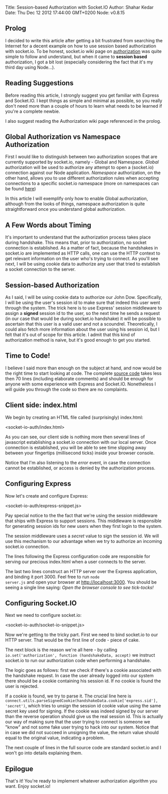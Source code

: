 Title: Session-based Authorization with Socket.IO
Author: Shahar Kedar
Date: Thu Dec 12 2012 17:44:00 GMT+0200
Node: v0.8.15

## Prolog

I decided to write this article after getting a bit frustrated from searching the Internet for a decent example on how to use session based authorization with socket.io. To be honest, socket.io wiki page on [authorization](https://github.com/LearnBoost/socket.io/wiki/Authorizing) was quite simple to follow and understand, but when it came to **session based** authorization, I got a bit lost (especially considering the fact that it's my third day using Node...). 

## Reading Suggestions

Before reading this article, I strongly suggest you get familiar with Express and Socket.IO. I kept things as simple and minimal as possible, so you really don't need more than a couple of hours to learn what needs to be learned if you're a complete newbie.

I also suggest reading the Authorization wiki page referenced in the prolog.


## Global Authorization vs Namespace Authorization

First I would like to distinguish between two authorization scopes that are currently supported by socket.io, namely - Global and Namespace. *Global* authorization will be used to authorize any attempt to open a (socket.io) connection against our Node application. *Namespace* authorization, on the other hand, allows you to use different authorization rules when accepting connections to a specific socket.io namespace (more on namespaces can be found [here](http://socket.io/#how-to-use))

In this article I will exemplify only how to enable Global authorization, although from the looks of things, namespace authorization is quite straightforward once you understand global authorization.

## A Few Words about Timing

It's important to understand that the authorization process takes place during handshake. This means that, prior to authorization, no socket connection is established. As a matter of fact, because the handshakes in socket.io are implemented as HTTP calls, one can use the HTTP context to get relevant information on the user who's trying to connect. As you'll see next, I will be using cookie data to authorize any user that tried to establish a socket connection to the server.

## Session-based Authorization

As I said, I will be using cookie data to authorize our John Dow. Specifically, I will be using the user's session id to make sure that indeed this user went through the system. The trick here is to use Express' session middleware to assign a **signed** session id to the user, so the next time he sends a request (in our case that would be during socket.io handshake) it will be possible to ascertain that this user is a valid user and not a scoundrel. Theoretically, I could also fetch more information about the user using his session id, but I felt that it's out of scope for this article. I admit that this kind of authorization method is naive, but it's good enough to get you started.

## Time to Code!

I believe I said more than enough on the subject at hand, and now would be the right time to start looking at code. The complete [source code](/socket-io-auth/server.js) takes less then 70 lines (including elaborate comments) and should be enough for anyone with some experience with Express and Socket.IO. Nonetheless I will guide you through the code so there are no complaints.

## Client side: index.html

We begin by creating an HTML file called (surprisingly) index.html:

<socket-io-auth/index.html>

As you can see, our client side is nothing more then several lines of javascript establishing a socket.io connection with our local server. Once connection is established, you will be able to see time slipping away between your fingertips (millisecond ticks) inside your browser console. 

Notice that I'm also listening to the *error* event, in case the connection cannot be established, or access is denied by the authorization process.

## Configuring Express

Now let's create and configure Express:

<socket-io-auth/express-snippet.js>

Pay special notice to the the fact that we're using the session middleware that ships with Express to support sessions. This middleware is responsible for generating session ids for new users when they first login to the system.

The session middleware uses a *secret* value to sign the session id. We will use this mechanism to our advantage when we try to authorize an incoming socket.io connection.

The lines following the Express configuration code are responsible for serving our precious index.html when a user connects to the server.

The last two lines construct an HTTP server over the Express application, and binding it port 3000. Feel free to run <code>node server.js</code> and open your browser at [http://localhost:3000](http://localhost:3000). You should be seeing a single line saying: *Open the browser console to see tick-tocks!*

## Configuring Socket.IO

Next we need to configure socket.io:

<socket-io-auth/socket-io-snippet.js>

Now we're getting to the tricky part. First we need to bind socket.io to our HTTP server. That would be the first line of code - piece of cake.

The next block is the reason we're all here - by calling <code>io.set('authorization', function (handshakeData, accept)</code> we instruct socket.io to run our authorization code when performing a handshake.

The logic goes as follows: first we check if there's a cookie associated with the handshake request. In case the user already logged into our system there should be a cookie containing his session id. If no cookie is found the user is rejected.

If a cookie is found, we try to parse it. The crucial line here is <code>connect.utils.parseSignedCookie(handshakeData.cookie['express.sid'], 'secret')</code>, which tries to unsign the session id cookie value using the same secret key used for signing. If the cookie was indeed signed by our server than the reverse operation should give us the real session id. This is actually our way of making sure that the user trying to connect is someone we "know" and not some fake user trying to hack into our system. Notice that in case we did not succeed in unsigning the value, the return value should equal to the original value, indicating a problem.

The next couple of lines in the full source code are standard socket.io and I won't go into details explaining them.

## Epilogue

That's it! You're ready to implement whatever authorization algorithm you want. Enjoy socket.io!